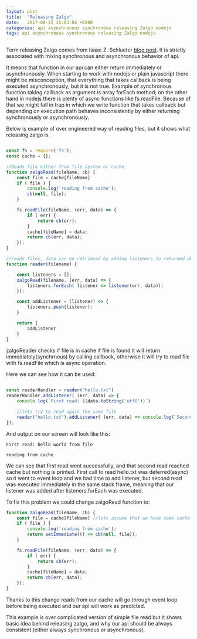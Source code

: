 ```yaml
---
layout: post
title:  "Releasing Zalgo"
date:   2017-08-22 15:03:06 +0200
categories: api asynchronous synchronous releasing Zalgo nodejs
tags: api asynchronous synchronous releasing Zalgo nodejs
---
```


Term releasing Zalgo comes from Isaac Z. Schlueter [blog post](http://blog.izs.me/post/59142742143/designing-apis-for-asynchrony). It is strictly associated with mixing synchronous and asynchronous behavior of api.

It means that function in our api can either return immediately or asynchronously. When starting to work with nodejs or plain javascript there might be misconception, that everything that takes callback is being executed asynchronously, but it is not true. Example of synchronous function taking callback as argument is array forEach method; on the other hand in nodejs there is plenty of async functions like fs.readFile. Because of that we might fall in trap in which we write function that takes callback but depending on execution path behaves inconsistently by either returning synchronously or asynchronously.

Below is example of over engineered way of reading files, but it shows what releasing zalgo is.

```javascript

const fs = require('fs');
const cache = {};

//Reads file either from file system or cache
function zalgoRead(fileName, cb) { 
    const file = cache[fileName]
    if ( file ) {
        console.log('reading from cache');
        cb(null, file);
    }

    fs.readFile(fileName, (err, data) => {
        if ( err) {
            return cb(err);
        }
        cache[fileName] = data;
        return cb(err, data);
    });
}

//reads files, data can be retrieved by adding listeners to returned object, eg. reader('test.txt').addListener(listenerFunc)
function reader(filename) {

    const listeners = [];
    zalgoRead(filename, (err, data) => {
        listeners.forEach( listener => listener(err, data));
    });

    const addListener = (listener) => {
        listeners.push(listener);
    }

    return {
        addListener
    }
}
```

zalgoReader checks if file is in cache if file is found it will return immediately(synchrnous) by calling callback, otherwise it will
try to read file with fs.readFile which is async operation. 

Here we can see how it can be used:
```javascript

const readerHandler = reader("hello.txt")
readerHandler.addListener( (err, data) => { 
    console.log(`First read: ${data.toString('utf8')}`)

    //lets try to read again the same file
    reader("hello.txt").addListener( (err, data) => console.log(`Second read: ${data.toString('utf8')}`));
});
```

And output on our screen will look like this:
```
First read: hello world from file

reading from cache
```

We can see that first read went successfully, and that second read reached cache but nothing is printed.
First call to read hello.txt was deferred(async) so it went to event loop and we had time to add listener,
but second read was executed immediately in the same stack frame, meaning that our listener was added after listeners.forEach was executed.

To fix this problem we could change zalgoRead function to:
```javascript
function zalgoRead(fileName, cb) { 
    const file = cache[fileName] //lets assume that we have some cache
    if ( file ) {
        console.log('reading from cache');
        return setImmediate(() => cb(null, file));
    }

    fs.readFile(fileName, (err, data) => {
        if ( err) {
            return cb(err);
        }
        cache[fileName] = data;
        return cb(err, data);
    });
}
```

Thanks to this change reads from our cache will go through event loop before being executed and our api will work as predicted.

This example is over complicated version of simple file read but it shows basic idea behind releasing zalgo, and why our api should be always consistent (either always synchronous or asynchronous).